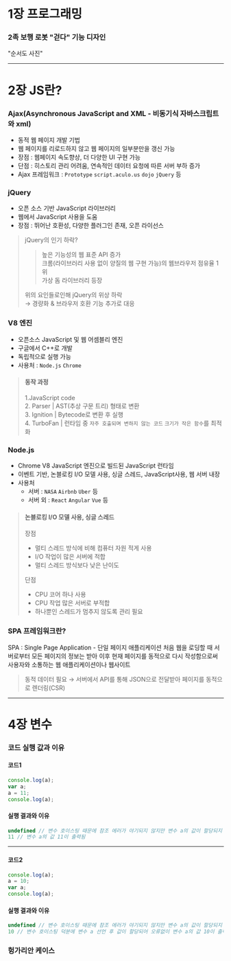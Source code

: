 # 1장 프로그래밍
### 2족 보행 로봇 "걷다" 기능 디자인

"순서도 사진"
***
# 2장 JS란?
### Ajax(Asynchronous JavaScript and XML - 비동기식 자바스크립트와 xml)
* 동적 웹 페이지 개발 기법
* 웹 페이지를 리로드하지 않고 웹 페이지의 일부분만을 갱신 가능
* 장점 : 웹페이지 속도향상, 더 다양한 UI 구현 가능
* 단점 : 히스토리 관리 어려움, 연속적인 데이터 요청에 따른 서버 부하 증가
* Ajax 프레임워크 : ```Prototype``` ```script.aculo.us``` ```dojo``` ```jQuery``` 등
  
### jQuery
* 오픈 소스 기반 JavaScript 라이브러리
* 웹에서 JavaScript 사용을 도움
* 장점 : 뛰어난 호환성, 다양한 플러그인 존재, 오픈 라이선스

> jQuery의 인기 하락?
>    > 높은 기능성의 웹 표준 API 증가   
>    > 크롬(라이브러리 사용 없이 양질의 웹 구현 가능)의 웹브라우저 점유율 1위   
>    > 가상 돔 라이브러리 등장
> 
> 위의 요인들로인해 jQuery의 위상 하락   
> &rightarrow; 경량화 & 브라우저 호환 기능 추가로 대응

### V8 엔진
* 오픈소스 JavaScript 및 웹 어셈블리 엔진
* 구글에서 C++로 개발
* 독립적으로 실행 가능
* 사용처 : ```Node.js``` ```Chrome```

> #### 동작 과정
> 1.JavaScript code   
> 2. Parser | AST(추상 구문 트리) 형태로 변환   
> 3. Ignition | Bytecode로 변환 후 실행   
> 4. TurboFan | 런타임 중 ```자주 호출되며 변하지 않는 코드``` ```크기가 작은 함수```를 최적화

### Node.js
* Chrome V8 JavaScript 엔진으로 빌드된 JavaScript 런타임
* 이벤트 기반, 논블로킹 I/O 모델 사용, 싱글 스레드, JavaScript사용, 웹 서버 내장
* 사용처
  * 서버 : ```NASA``` ```Airbnb``` ```Uber``` 등
  * 서버 외 : ```React``` ```Angular``` ```Vue``` 등

> #### 논블로킹 I/O 모델 사용, 싱글 스레드   
> 장점
> * 멀티 스레드 방식에 비해 컴퓨터 자원 적게 사용
> * I/O 작업이 많은 서버에 적합
> * 멀티 스레드 방식보다 낮은 난이도
> 
> 단점
> * CPU 코어 하나 사용
> * CPU 작업 많은 서버로 부적합
> * 하나뿐인 스레드가 멈추지 않도록 관리 필요

### SPA 프레임워크란?
SPA : Single Page Application - 단일 페이지 애플리케이션
처음 웹을 로딩할 때 서버로부터 모든 페이지의 정보는 받아 이후 현재 페이지를 동적으로 다시 작성함으로써 사용자와 소통하는 웹 애플리케이션이나 웹사이트
> 동적 데이터 필요 &rightarrow; 서버에서 API를 통해 JSON으로 전달받아 페이지를 동적으로 렌더링(CSR)
***
# 4장 변수
### 코드 실행 값과 이유
#### 코드1
```js
console.log(a);
var a;
a = 11;
console.log(a);
```
#### 실행 결과와 이유
```js
undefined // 변수 호이스팅 때문에 참조 에러가 야기되지 않지만 변수 a의 값이 할당되지 않음
11 // 변수 a의 값 11이 출력됨
```
***
#### 코드2
```js
console.log(a);
a = 10;
var a;
console.log(a);
```
#### 실행 결과와 이유
```js
undefined // 변수 호이스팅 때문에 참조 에러가 야기되지 않지만 변수 a의 값이 할당되지 않음
10 // 변수 호이스팅 덕분에 변수 a 선언 후 값이 할당되어 오류없이 변수 a의 값 10이 출력됨
```
### 헝가리안 케이스
